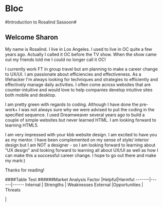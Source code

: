 # Bloc
#Introduction to Rosalind Sassoon#
<h2>Welcome Sharon</h2>
<p>My name is Rosalind. I live in Los Angeles.  I used to live in OC quite a few years ago. Actually I called it OC before the TV show. When the show came out my friends told me I could no longer call it OC! 
</P>
<p>I currently work FT in group travel but am planning to make a career change to UX/UI. I am passionate about efficiencies and effectiveness. As a lifehacker I'm always looking for techniques and strategies to efficiently and effectively manage daily activities.  I often come across websites that are counter-intuitive and would love to help companies develop intuitive sites both mobile and desktop.
<p>I am pretty green with regards to coding. Although I have done the pre-work+ I was not always sure why we were advised to put the coding in the specified sequence. I used Dreamweaver several years ago to build a couple of simple websites but never learned HTML. I am looking forward to learning HTML5.  
<p/>
<p>I am very impressed with your kbb website design. I am excited to have you as my mentor. I have been complemented on my sense of style/ interior design but I am NOT a designer - so I am looking forward to learning about "UX design" and looking forward to learning all about UX/UI as well as how I can make this a successful career change. I hope to go out there and make my mark:)
<p/>
Thanks for reading!</p> 

####Table Test
######Market Analysis
Factor |Helpful|Harmful
-------|------|------
Internal | Strengths | Weaknesses
External |Opportunities | Threats

|
